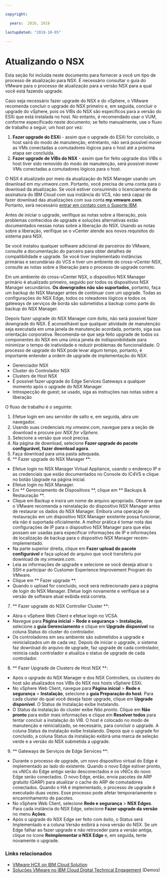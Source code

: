 ```yaml
---

copyright:

  years:  2016, 2018

lastupdated: "2018-10-05"

---
```


# Atualizando o NSX

Esta seção foi incluída neste documento para fornecer a você um tipo de processo de atualização para NSX. É necessário consultar o guia do VMware para o processo de atualização para a versão NSX para a qual você está fazendo upgrade.

Caso seja necessário fazer upgrade do NSX e do vSphere, o VMware recomenda concluir o upgrade do NSX primeiro e, em seguida, concluir o upgrade do vSphere, pois os VIBs do NSX são específicos para a versão do ESXi que está instalada no host. No entanto, é recomendado usar o VUM, conforme especificado neste documento; se feito manualmente, use o fluxo de trabalho a seguir, um host por vez:

1. **Fazer upgrade do ESXi** - assim que o upgrade do ESXi for concluído, o host sairá do modo de manutenção, entretanto, não será possível mover as VMs conectadas a comutadores lógicos para o host até a próxima etapa ser concluída.
2. **Fazer upgrade de VIBs do NSX** - assim que for feito upgrade dos VIBs o host tiver sido removido do modo de manutenção, será possível mover VMs conectadas a comutadores lógicos para o host.

O NSX é atualizado por meio da atualização do NSX Manager usando um download em _my.vmware.com_. Portanto, você precisa de uma conta para o download da atualização. Se você estiver consumindo o licenciamento de assinatura do IBM Cloud com sua instância do VCS, não será capaz de fazer download das atualizações com sua conta **my.vmware.com**. Portanto, será necessário [entrar em contato com o Suporte IBM](../../vmonic/trbl_support.html).

Antes de iniciar o upgrade, verifique as notas sobre a liberação, pois problemas conhecidos de upgrade e soluções alternativas estão documentados nessas notas sobre a liberação do NSX. Usando as notas sobre a liberação, verifique se o vCenter atende aos novos requisitos do sistema para NSX.

Se você instalou qualquer software adicional de parceiros do VMware, consulte a documentação do parceiro para obter detalhes de compatibilidade e upgrade. Se você tiver implementado instâncias primárias e secundárias do VCS e tiver um ambiente do cross-vCenter NSX, consulte as notas sobre a liberação para o processo de upgrade correto.

Em um ambiente do cross-vCenter NSX, o dispositivo NSX Manager primário é atualizado primeiro, seguido por todos os dispositivos NSX Manager secundários.
**Os downgrades não são suportados**, portanto, faça um backup do NSX Manager antes de continuar com um upgrade. Todas as configurações do NSX Edge, todos os roteadores lógicos e todos os gateways de serviços de borda são submetidos a backup como parte do backup do NSX Manager.

Depois fazer upgrade do NSX Manager com êxito, não será possível fazer downgrade do NSX. É aconselhável que qualquer atividade de manutenção seja executada em uma janela de manutenção acordada, portanto, siga sua orientação corporativa. Recomenda-se que seja feito upgrade de todos os componentes do NSX em uma única janela de indisponibilidade para minimizar o tempo de inatividade e reduzir problemas de funcionalidade. O processo de upgrade do NSX pode levar algum tempo, portanto, é importante entender a ordem de upgrade de implementação do NSX:
* Gerenciador NSX
* Cluster do Controlador NSX
* Clusters de Host NSX
* É possível fazer upgrade do Edge Services Gateways a qualquer momento após o upgrade do NSX Manager
* Introspecção de guest; se usado, siga as instruções nas notas sobre a liberação

O fluxo de trabalho é o seguinte:
1. Efetue login em seu servidor de salto e, em seguida, abra um navegador.
2. Usando suas credenciais _my.vmware.com_, navegue para a seção de download e procure por _NSX for vSphere_.
3. Selecione a versão que você precisa.
4. Na página de download, selecione **Fazer upgrade do pacote configurável, fazer download agora**.
5. Faça download para uma pasta adequada.
6. ** Fazer upgrade do NSX Manager **:
  - Efetue login no NSX Manager Virtual Appliance, usando o endereço IP e as credenciais que estão documentados no Console do IC4VS e clique no botão Upgrade na página inicial.
  - Efetue login no NSX Manager.
  - Em  ** Gerenciamento de Dispositivos **, clique em  ** Backups & Restauração **.
  - Clique em Backup e insira um nome de arquivo apropriado. Observe que o VMware recomenda a reinstalação do dispositivo NSX Manager antes de restaurar os dados do NSX Manager. Embora uma operação de restauração em um dispositivo NSX Manager existente possa funcionar, ela não é suportada oficialmente. A melhor prática é tomar nota das configurações de IP para o dispositivo NSX Manager para que elas possam ser usadas para especificar informações de IP e informações de localização de backup para o dispositivo NSX Manager recém-implementado.
  - Na parte superior direita, clique em **Fazer upload do pacote configurável** e faça upload do arquivo que você transferiu por download de _my.vmware.com_.
  - Leia as informações de upgrade e selecione se você deseja ativar o SSH e participar do Customer Experience Improvement Program do VMware.
  - Clique em  ** Fazer upgrade **.
  - Quando o upload for concluído, você será redirecionado para a página de login do NSX Manager. Efetue login novamente e verifique se a versão de software atual exibida está correta.
7. ** Fazer upgrade do NSX Controller Cluster **:
  - Abra o vSphere Web Client e efetue login no VCSA.
  - Navegue para **Página inicial** > **Rede e segurança** > **Instalação**, selecione a **guia Gerenciamento** e clique em **Upgrade disponível** na coluna Status do cluster do controlador.
  - Os controladores em seu ambiente são submetidos a upgrade e reinicializados um de cada vez. Depois de iniciar o upgrade, o sistema faz download do arquivo de upgrade, faz upgrade de cada controlador, reinicia cada controlador e atualiza o status de upgrade de cada controlador.
8. ** Fazer Upgrade de Clusters de Host NSX **:
  - Após o upgrade do NSX Manager e dos NSX Controllers, os clusters do host são atualizados nos VIBs do NSX nos hosts vSphere ESXi.
  - No vSphere Web Client, navegue para **Página inicial** > **Rede e segurança** > **Instalação**, selecione a **guia Preparação do host**. Para cada cluster do qual você deseja fazer upgrade, clique em **Upgrade disponível**. O Status de Instalação exibe Instalando.
  - O Status da instalação do cluster exibe _Não pronto_. Clique em **Não pronto** para exibir mais informações e clique em **Resolver todos** para tentar concluir a instalação do VIB. O host é colocado no modo de manutenção e reinicializado, se necessário, para concluir o upgrade. A coluna Status da instalação exibe Instalando. Depois que o upgrade for concluído, a coluna Status da instalação exibirá uma marca de seleção verde e a versão do NSX submetida a upgrade.
9. ** Gateways de Serviços de Edge Services **:
  - Durante o processo de upgrade, um novo dispositivo virtual do Edge é implementado ao lado do existente. Quando o novo Edge estiver pronto, os vNICs do Edge antigo serão desconectados e os vNICs do novo Edge serão conectados. O novo Edge, então, envia pacotes de ARP gratuito (GARP) para atualizar o cache do ARP de comutadores conectados. Quando o HA é implementado, o processo de upgrade é executado duas vezes. Esse processo pode afetar temporariamente o encaminhamento de pacotes.
  - No vSphere Web Client, selecione **Rede e segurança** > **NSX Edges**. Para cada instância do NSX Edge, selecione **Fazer upgrade da versão** no menu **Ações**.
  - Após o upgrade do NSX Edge ser feito com êxito, o Status será Implementado e a coluna Versão exibirá a nova versão do NSX. Se um Edge falhar ao fazer upgrade e não retroceder para a versão antiga, clique no ícone **Reimplementar o NSX Edge** e, em seguida, tente novamente o upgrade.

### Links relacionados

* [ VMware HCX on IBM Cloud Solution ](https://www.ibm.com/cloud/garage/files/HCX_Architecture_Design.pdf)
* [Soluções VMware no IBM Cloud Digital Technical Engagement](https://ibm-dte.mybluemix.net/ibm-vmware) (Demos)
